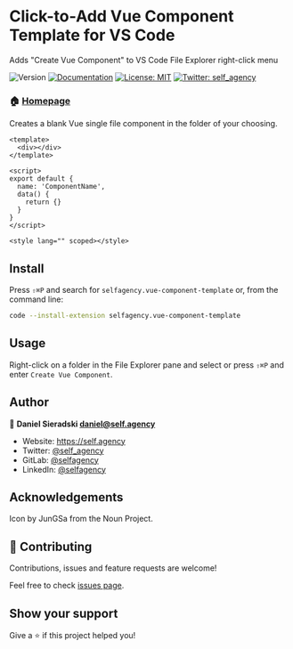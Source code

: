 # Click-to-Add Vue Component Template for VS Code

Adds &#34;Create Vue Component&#34; to VS Code File Explorer right-click menu

![Version](https://img.shields.io/badge/version-0.1.7-blue.svg?cacheSeconds=2592000)
[![Documentation](https://img.shields.io/badge/documentation-yes-brightgreen.svg)](https://marketplace.visualstudio.com/items?itemName=selfagency.vue-component-template)
[![License: MIT](https://img.shields.io/badge/License-MIT-yellow.svg)](#)
[![Twitter: self_agency](https://img.shields.io/twitter/follow/self_agency.svg?style=social)](https://twitter.com/self_agency)

### 🏠 [Homepage](https://marketplace.visualstudio.com/items?itemName=selfagency.vue-component-template)

Creates a blank Vue single file component in the folder of your choosing.

```vue
<template>
  <div></div>
</template>

<script>
export default {
  name: 'ComponentName',
  data() {
    return {}
  }
}
</script>

<style lang="" scoped></style>
```

## Install

Press `⇧⌘P` and search for `selfagency.vue-component-template` or, from the command line:

```sh
code --install-extension selfagency.vue-component-template
```

## Usage

Right-click on a folder in the File Explorer pane and select or press `⇧⌘P` and enter `Create Vue Component`.

## Author

👤 **Daniel Sieradski <daniel@self.agency>**

- Website: https://self.agency
- Twitter: [@self_agency](https://twitter.com/selfagency_llc)
- GitLab: [@selfagency](https://gitlab.com/selfagency)
- LinkedIn: [@selfagency](https://linkedin.com/in/selfagency)

## Acknowledgements

Icon by JunGSa from the Noun Project.

## 🤝 Contributing

Contributions, issues and feature requests are welcome!

Feel free to check [issues page](https://gitlab.com/selfagency/vscode-vue-component-template/issues).

## Show your support

Give a ⭐️ if this project helped you!
